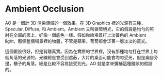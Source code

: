 # Ambient Occlusion

AO 是一個計 3D 渲染領域的一個效果。在 3D Graphics 裡的光源有三種，Specular, Diffuse, 和 Ambient。Ambient 又叫做環境光，它的假設是均勻的照射在全部的面上，好像一個底色一樣。假如你給場景打上淡黃色的 Ambient light，那個整個場景裡的物體，不管是蘋果，葡萄都會泛著一層淡淡的黃光。

這個假設很好，但是背離真實。因為在實際的世界裡，沒有那種均勻打在世界上每個角落的光源的，光線總是會受到遮蔽，大片的桌面可能會均勻受光，但是桌腳旁邊，櫃子的角落，總是比較不容易接受到光。AO 就是拿來彌補這種錯誤的假設的。
